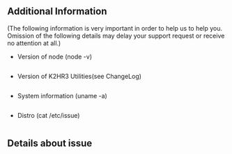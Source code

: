 ## Additional Information
(The following information is very important in order to help us to help you. Omission of the following details may delay your support request or receive no attention at all.)

- Version of node (node -v)
 ```
 ```

- Version of K2HR3 Utilities(see ChangeLog)
 ```
 ```

- System information (uname -a)
 ```
 ```

- Distro (cat /etc/issue)
 ```
 ```

## Details about issue
